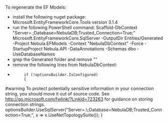 To regenerate the EF Models:
- install the following nuget package: Microsoft.EntityFrameworkCore.Tools version 3.1.4
- run the following PowerShell command:
	Scaffold-DbContext "Server=.\;Database=NebulaDB;Trusted_Connection=True;" Microsoft.EntityFrameworkCore.SqlServer -OutputDir Entities/Generated -Project Nebula.EFModels -Context "NebulaDbContext" -Force -StartupProject Nebula.API -DataAnnotations -Schemas dbo -UseDatabaseNames
- grep the Generated folder and remove ""
- remove the following lines from NebulaDbContext:
-          if (!optionsBuilder.IsConfigured)
           {
#warning To protect potentially sensitive information in your connection string, you should move it out of source code. See http://go.microsoft.com/fwlink/?LinkId=723263 for guidance on storing connection strings.
                optionsBuilder.UseSqlServer("Server=.\\;Database=NebulaDB;Trusted_Connection=True;", x => x.UseNetTopologySuite());
            }

